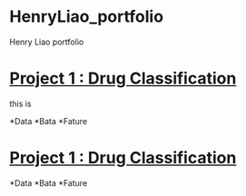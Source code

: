 # HenryLiao_portfolio
Henry Liao portfolio


# [Project 1 : Drug Classification](https://www.kaggle.com/code/hungenliao/drugs-classification-eda-ml-knn-rf)

this is

*Data
*Bata
*Fature

# [Project 1 : Drug Classification](https://www.kaggle.com/code/hungenliao/drugs-classification-eda-ml-knn-rf)

*Data
*Bata
*Fature

